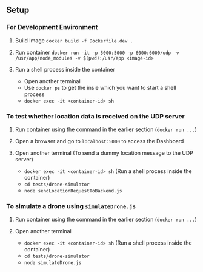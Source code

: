## Setup

### For Development Environment

1. Build Image
   `docker build -f Dockerfile.dev .`

2. Run container
   `docker run -it -p 5000:5000 -p 6000:6000/udp -v /usr/app/node_modules -v $(pwd):/usr/app <image-id>`

3. Run a shell process inside the container
   - Open another terminal
   - Use `docker ps` to get the <container-id> insie which you want to start a shell process
   - `docker exec -it <container-id> sh`

### To test whether location data is received on the UDP server

1. Run container using the command in the earlier section (`docker run ...`)

2. Open a browser and go to `localhost:5000` to access the Dashboard

2. Open another terminal (To send a dummy location message to the UDP server)
   - `docker exec -it <container-id> sh` (Run a shell process inside the container)
   - `cd tests/drone-simulator`
   - `node sendLocationRequestToBackend.js`

### To simulate a drone using `simulateDrone.js`

1. Run container using the command in the earlier section (`docker run ...`)

2. Open another terminal
   - `docker exec -it <container-id> sh` (Run a shell process inside the container)
   - `cd tests/drone-simulator`
   - `node simulateDrone.js`

   